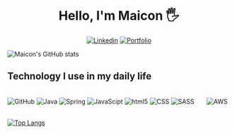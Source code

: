 
### <h1 align="center">Hello, I'm Maicon 🖐️</h1>

<div align="center">
  
  [![Linkedin](https://img.shields.io/badge/LinkedIn-0077B5?style=for-the-badge&logo=linkedin&logoColor=white)](https://www.linkedin.com/in/maiconk/)
  [![Portfolio](https://img.shields.io/badge/GitHub-100000?style=for-the-badge&logo=github&logoColor=white)](https://maiconlucio.github.io/curriculo/index)
</div>

![Maicon's GitHub stats](https://github-readme-stats.vercel.app/api?username=maiconlucio&show_icons=true&theme=radical)

## Technology I use in my daily life

<div style="dispplay: inline_block"><br/>
  <img align="center" alt="GitHub" src="https://img.shields.io/badge/GitHub-100000?style=for-the-badge&logo=github&logoColor=white">
  <img align="center" alt="Java" src="https://img.shields.io/badge/Java-ED8B00?style=for-the-badge&logo=openjdk&logoColor=white">
  <img align="center" alt="Spring" src="https://img.shields.io/badge/Spring-6DB33F?style=for-the-badge&logo=spring&logoColor=white">
  <img align="center" alt="JavaScipt" src="https://img.shields.io/badge/JavaScript-323330?style=for-the-badge&logo=javascript&logoColor=F7DF1E">
  <img align="center" alt="html5" src="https://img.shields.io/badge/HTML-239120?style=for-the-badge&logo=html5&logoColor=white">
  <img align="center" alt="CSS" src="https://img.shields.io/badge/CSS-239120?&style=for-the-badge&logo=css3&logoColor=white">
  <img align="center" alt="SASS" src="https://img.shields.io/badge/Sass-CC6699?style=for-the-badge&logo=sass&logoColor=white">
  <img align="center" alt="" src="https://img.shields.io/badge/Bootstrap-563D7C?style=for-the-badge&logo=bootstrap&logoColor=white">
  <img align="center" alt="" src="https://img.shields.io/badge/React-20232A?style=for-the-badge&logo=react&logoColor=61DAFB">
  <img align="center" alt="" src="https://img.shields.io/badge/jQuery-0769AD?style=for-the-badge&logo=jquery&logoColor=white">
  <img align="center" alt="" src="https://img.shields.io/badge/Vue.js-35495E?style=for-the-badge&logo=vue.js&logoColor=4FC08D">
  <img align="center" alt="" src="https://img.shields.io/badge/Angular-DD0031?style=for-the-badge&logo=angular&logoColor=white">
  <img align="center" alt="" src="https://img.shields.io/badge/json%20web%20tokens-323330?style=for-the-badge&logo=json-web-tokens&logoColor=pink">
  <img align="center" alt="AWS" src="https://img.shields.io/badge/Amazon_AWS-232F3E?style=for-the-badge&logo=amazon-aws&logoColor=whit">
</div>
<br/>

[![Top Langs](https://github-readme-stats.vercel.app/api/top-langs/?username=maiconlucio&layout=pie)](https://github.com/anuraghazra/github-readme-stats)

<br/>


